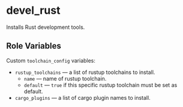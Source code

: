 devel_rust
==========

Installs Rust development tools.


Role Variables
--------------

Custom `toolchain_config` variables:

* `rustup_toolchains` &mdash; a list of rustup toolchains to install.
  * `name` &mdash; name of rustup toolchain.
  * `default` &mdash; `true` if this specific rustup toolchain must be set as default.
* `cargo_plugins` &mdash; a list of cargo plugin names to install.
